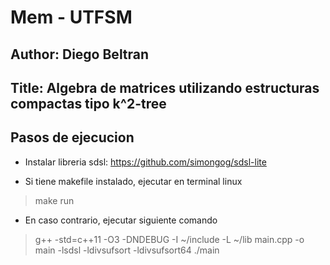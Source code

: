 # Mem - UTFSM
## Author: Diego Beltran
## Title: Algebra de matrices utilizando estructuras compactas tipo k^2-tree

## Pasos de ejecucion

- Instalar libreria sdsl: https://github.com/simongog/sdsl-lite

- Si tiene makefile instalado, ejecutar en terminal linux

> make run

- En caso contrario, ejecutar siguiente comando

> g++ -std=c++11 -O3 -DNDEBUG -I ~/include -L ~/lib main.cpp -o main -lsdsl -ldivsufsort -ldivsufsort64
> ./main